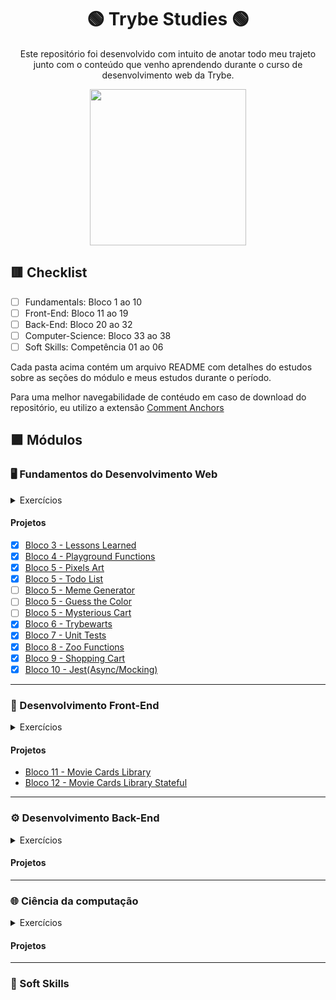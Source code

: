 <div align=center>

# 🟢 Trybe Studies 🟢

Este repositório foi desenvolvido com intuito de anotar todo meu trajeto junto com o conteúdo que venho aprendendo durante o curso de desenvolvimento web da Trybe.

<a href="https://www.betrybe.com/" target="_blank">
<img src="https://freecourse.betrybe.com/images/trybe-logo-e10dbaaa26462aa149b81a924b00df07.png?vsn=d" width="250px">
</a>

</div>

## 🟥 Checklist

- [ ] Fundamentals: Bloco 1 ao 10 
- [ ] Front-End: Bloco 11 ao 19
- [ ] Back-End: Bloco 20 ao 32
- [ ] Computer-Science: Bloco 33 ao 38
- [ ] Soft Skills: Competência 01 ao 06

Cada pasta acima contém um arquivo README com detalhes do estudos sobre as seções do módulo e meus estudos durante o período.

Para uma melhor navegabilidade de contéudo em caso de download do repositório, eu utilizo a extensão [Comment Anchors](https://marketplace.visualstudio.com/items?itemName=ExodiusStudios.comment-anchors)

## 🟪 Módulos

### 🖥 Fundamentos do Desenvolvimento Web

<details>
    <summary>Exercícios</summary>

#### Bloco 1


#### Bloco 2

</details>

#### Projetos

- [x] [Bloco 3 - Lessons Learned](https://lcds90.github.io/)
- [x] [Bloco 4 - Playground Functions](https://github.com/tryber/sd-013-a-project-playground-functions/pull/28)
- [x] [Bloco 5 - Pixels Art](https://lcds90.github.io/project-pixels-art/)
- [x] [Bloco 5 - Todo List](http://todo-list.lcds.me/)
- [ ] [Bloco 5 - Meme Generator]()
- [ ] [Bloco 5 - Guess the Color]()
- [ ] [Bloco 5 - Mysterious Cart]()
- [x] [Bloco 6 - Trybewarts](https://lcds90.github.io/project-trybewarts/)
- [x] [Bloco 7 - Unit Tests](https://github.com/tryber/sd-013-a-project-js-unit-tests/pull/136)
- [x] [Bloco 8 - Zoo Functions](https://github.com/tryber/sd-013-a-project-zoo-functions/pull/99)
- [x] [Bloco 9 - Shopping Cart](https://lcds90.github.io/project-shopping-cart-ml/)
- [x] [Bloco 10 - Jest(Async/Mocking)](https://github.com/tryber/sd-013-a-project-jest/pull/35)

* * *

### 🧩 Desenvolvimento Front-End

<details>
    <summary>Exercícios</summary>


#### Bloco 11


#### Bloco 12 
- [Link no Repositório](https://github.com/lcds90/trybe-course/tree/main/front-end/bloco_12)
- [Aplicação]()

</details>

#### Projetos

- [Bloco 11 - Movie Cards Library]()
- [Bloco 12 - Movie Cards Library Stateful]()

* * *

### ⚙️ Desenvolvimento Back-End

<details>
    <summary>Exercícios</summary>


#### Bloco 1


#### Bloco 2

</details>

#### Projetos

* * *


### 🌐 Ciência da computação

<details>
    <summary>Exercícios</summary>


#### Dia 1


#### Dia 2

</details>

#### Projetos

* * *


### 🧠 Soft Skills